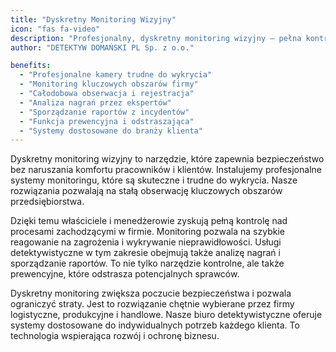 ```yaml
---
title: "Dyskretny Monitoring Wizyjny"
icon: "fas fa-video"
description: "Profesjonalny, dyskretny monitoring wizyjny – pełna kontrola nad kluczowymi obszarami firmy, analiza nagrań i raporty detektywistyczne. Skuteczne systemy dla biznesu."
author: "DETEKTYW DOMAŃSKI PL Sp. z o.o."

benefits:
  - "Profesjonalne kamery trudne do wykrycia"
  - "Monitoring kluczowych obszarów firmy"
  - "Całodobowa obserwacja i rejestracja"
  - "Analiza nagrań przez ekspertów"
  - "Sporządzanie raportów z incydentów"
  - "Funkcja prewencyjna i odstraszająca"
  - "Systemy dostosowane do branży klienta"
---
```


Dyskretny monitoring wizyjny to narzędzie, które zapewnia bezpieczeństwo bez naruszania komfortu pracowników i klientów. Instalujemy profesjonalne systemy monitoringu, które są skuteczne i trudne do wykrycia. Nasze rozwiązania pozwalają na stałą obserwację kluczowych obszarów przedsiębiorstwa.

Dzięki temu właściciele i menedżerowie zyskują pełną kontrolę nad procesami zachodzącymi w firmie. Monitoring pozwala na szybkie reagowanie na zagrożenia i wykrywanie nieprawidłowości. Usługi detektywistyczne w tym zakresie obejmują także analizę nagrań i sporządzanie raportów. To nie tylko narzędzie kontrolne, ale także prewencyjne, które odstrasza potencjalnych sprawców.

Dyskretny monitoring zwiększa poczucie bezpieczeństwa i pozwala ograniczyć straty. Jest to rozwiązanie chętnie wybierane przez firmy logistyczne, produkcyjne i handlowe. Nasze biuro detektywistyczne oferuje systemy dostosowane do indywidualnych potrzeb każdego klienta. To technologia wspierająca rozwój i ochronę biznesu.
